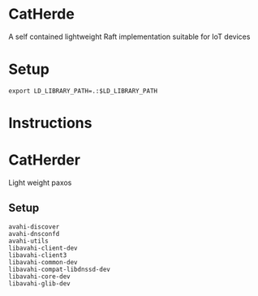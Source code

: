 # CatHerde

A self contained lightweight Raft implementation suitable for IoT devices

# Setup
    export LD_LIBRARY_PATH=.:$LD_LIBRARY_PATH 

# Instructions

# CatHerder
Light weight paxos 
## Setup 
    avahi-discover
    avahi-dnsconfd
    avahi-utils
    libavahi-client-dev
    libavahi-client3
    libavahi-common-dev
    libavahi-compat-libdnssd-dev
    libavahi-core-dev 
    libavahi-glib-dev
